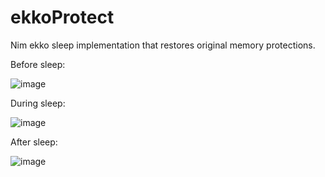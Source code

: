 # ekkoProtect
Nim ekko sleep implementation that restores original memory protections.

Before sleep:

![image](https://github.com/nbaertsch/ekkoProtect/assets/16431857/7c15fa1d-e05d-4ccc-8b39-bd3bce7e9e14)

During sleep:

![image](https://github.com/nbaertsch/ekkoProtect/assets/16431857/253da410-f6d2-474d-a505-0ac67daee173)

After sleep:

![image](https://github.com/nbaertsch/ekkoProtect/assets/16431857/15a24a50-24c6-4341-a501-ae6fe49f6e22)
